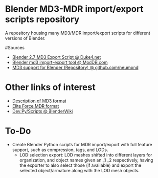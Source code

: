 # Blender MD3-MDR import/export scripts repository
A repository housing many MD3/MDR import/export scripts for different versions of Blender.

#Sources
* [Blender 2.7 MD3 Export Script @ Duke4.net](https://forums.duke4.net/topic/5358-blender-27-md3-export-script/)
* [Blender md3 import-export tool @ ModDB.com](https://www.moddb.com/games/quake-iii-arena/downloads/blender-md3-import-export-tool)
* [MD3 support for Blender (Repository) @ github\.com/neumond](https://github.com/neumond/blender-md3)

# Other links of interest
* [Description of MD3 format](http://www.icculus.org/homepages/phaethon/q3a/formats/md3format.html)
* [Elite Force MDR format](http://forums.ubergames.net/topic/2299-elite-force-mdr-format/)
* [Dev:Py/Scripts @ BlenderWiki](https://en.blender.org/index.php/Dev:Py/Scripts)

# To-Do
* Create Blender Python scripts for MDR import/export with full feature support, such as compression, tags, and LODs.
  * LOD selection export: LOD meshes shifted into different layers for organization, and object names given an _1 _2 respectively, having the exporter to also select those (if available) and export the selected object/armature along with the LOD mesh objects.
